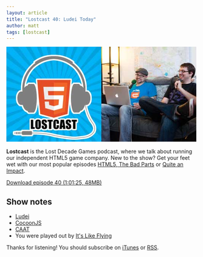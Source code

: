 ```yaml
---
layout: article
title: "Lostcast 40: Ludei Today"
author: matt
tags: [lostcast]
---
```


<div class="full-frame">
	<img alt="Lostcast gamedev podcast" src="/media/images/lostcast/ldgTeam.jpg" width="500" height="250">
</div>

**Lostcast** is the Lost Decade Games podcast, where we talk about running our independent HTML5 game company. New to the show? Get your feet wet with our most popular episodes [HTML5, The Bad Parts](/lostcast-episode-7-html5-the-bad-parts/) or [Quite an Impact](/lostcast-episode-14-quite-an-impact/).

<a class="download-podcast" href="http://media.lostdecadegames.com/lostcast/lostcast_.mp3">
	Download episode 40 (1:01:25, 48MB)
</a>

## Show notes

* [Ludei](http://ludei.com/)
* [CocoonJS](http://www.ludei.com/tech/cocoonjs)
* [CAAT](http://labs.hyperandroid.com/static/caat/)
* You were played out by [It's Like Flying](http://joshuamorse.bandcamp.com/track/its-like-flying)

Thanks for listening! You should subscribe on [iTunes](http://itunes.apple.com/us/podcast/lostcast/id481950724) or [RSS](http://belmont.local:4000/lostcast.xml).
